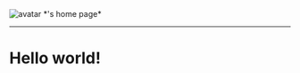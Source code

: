 <script  type="text/javascript"
    src="http://ajax.googleapis.com/ajax/libs/jquery/1.7.1/jquery.min.js">
</script>
<script type="text/javascript">
$.getJSON("http://en.gravatar.com/azige.json?callback=?", function(data){
	var entry = data.entry[0];
	$("#avatar").attr("src", "http://www.gravatar.com/avatar/" + entry.hash + "?s=80");
	$("#name").text(entry.displayName);
});
</script>

<img id="avatar" alt="avatar">
*<span id="name"></span>'s home page*

---

# Hello world! #